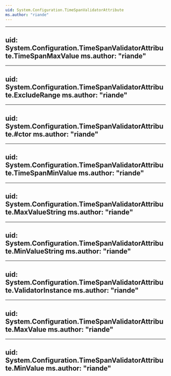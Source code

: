 ```yaml
---
uid: System.Configuration.TimeSpanValidatorAttribute
ms.author: "riande"
---
```


---
uid: System.Configuration.TimeSpanValidatorAttribute.TimeSpanMaxValue
ms.author: "riande"
---

---
uid: System.Configuration.TimeSpanValidatorAttribute.ExcludeRange
ms.author: "riande"
---

---
uid: System.Configuration.TimeSpanValidatorAttribute.#ctor
ms.author: "riande"
---

---
uid: System.Configuration.TimeSpanValidatorAttribute.TimeSpanMinValue
ms.author: "riande"
---

---
uid: System.Configuration.TimeSpanValidatorAttribute.MaxValueString
ms.author: "riande"
---

---
uid: System.Configuration.TimeSpanValidatorAttribute.MinValueString
ms.author: "riande"
---

---
uid: System.Configuration.TimeSpanValidatorAttribute.ValidatorInstance
ms.author: "riande"
---

---
uid: System.Configuration.TimeSpanValidatorAttribute.MaxValue
ms.author: "riande"
---

---
uid: System.Configuration.TimeSpanValidatorAttribute.MinValue
ms.author: "riande"
---
